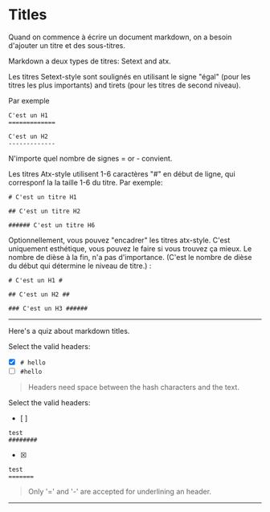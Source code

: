 # Titles
Quand on commence à écrire un document markdown, on a besoin d'ajouter un titre et des sous-titres.

Markdown a deux types de titres: Setext and atx.

Les titres Setext-style sont soulignés en utilisant le signe "égal" (pour les titres les plus importants) and tirets (pour les titres de second niveau). 

Par exemple

```
C'est un H1
=============

C'est un H2
-------------
```

N'importe quel nombre de signes = or - convient.

Les titres Atx-style utilisent 1-6 caractères "#" en début de ligne, qui corresponf la la taille 1-6 du titre. 
Par exemple:

```
# C'est un titre H1

## C'est un titre H2

###### C'est un titre H6
```


Optionnellement, vous pouvez "encadrer" les titres atx-style. C'est uniquement esthétique, vous pouvez le faire si vous trouvez ça mieux.
Le nombre de dièse à la fin, n'a pas d'importance. (C'est le nombre de dièse du début qui détermine le niveau de titre.) :

```
# C'est un H1 #

## C'est un H2 ##

### C'est un H3 ######
```


---

Here's a quiz about markdown titles.

Select the valid headers:
- [x] `# hello`
- [ ] `#hello`

> Headers need space between the hash characters and the text.

Select the valid headers:
- [ ]  
```
test
########
```
- [x]   
```
test
=======
```

> Only '=' and '-' are accepted for underlining an header.

---



